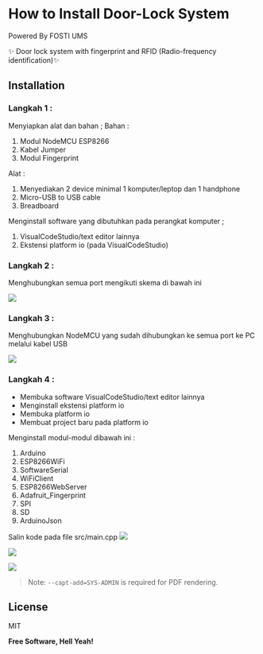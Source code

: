 # How to Install Door-Lock System

Powered By FOSTI UMS

✨ Door lock system with fingerprint and RFID (Radio-frequency identification)✨  

## Installation
### Langkah 1 :
Menyiapkan alat dan bahan ;
Bahan :
1. Modul NodeMCU ESP8266 
2. Kabel Jumper
3. Modul Fingerprint

Alat :
1. Menyediakan 2 device minimal 1 komputer/leptop dan 1 handphone
2. Micro-USB to USB cable
3. Breadboard

Menginstall software yang dibutuhkan pada perangkat komputer ;
1. VisualCodeStudio/text editor lainnya
2. Ekstensi platform io (pada VisualCodeStudio)

### Langkah 2 :
Menghubungkan semua port mengikuti skema di bawah ini

![](https://raw.githubusercontent.com/imaana/door-lock/main/assets/picture1.jpeg)

### Langkah 3 :
Menghubungkan NodeMCU yang sudah dihubungkan ke semua port ke PC melalui kabel USB

![](https://raw.githubusercontent.com/imaana/door-lock/main/assets/picture2.jpeg)

### Langkah 4 :
- Membuka software VisualCodeStudio/text editor lainnya
- Menginstall ekstensi platform io
- Membuka platform io
- Membuat project baru pada platform io

Menginstall modul-modul dibawah ini :
1. Arduino
2. ESP8266WiFi
3. SoftwareSerial
4. WiFiClient
5. ESP8266WebServer
6. Adafruit_Fingerprint
7. SPI
8. SD
9. ArduinoJson

Salin kode pada file src/main.cpp
![](https://raw.githubusercontent.com/imaana/door-lock/main/assets/picture4.jpeg)

![](https://raw.githubusercontent.com/imaana/door-lock/main/assets/picture5.jpeg)

![](https://raw.githubusercontent.com/imaana/door-lock/main/assets/picture6.jpeg)


> Note: `--capt-add=SYS-ADMIN` is required for PDF rendering.


## License

MIT

**Free Software, Hell Yeah!**
